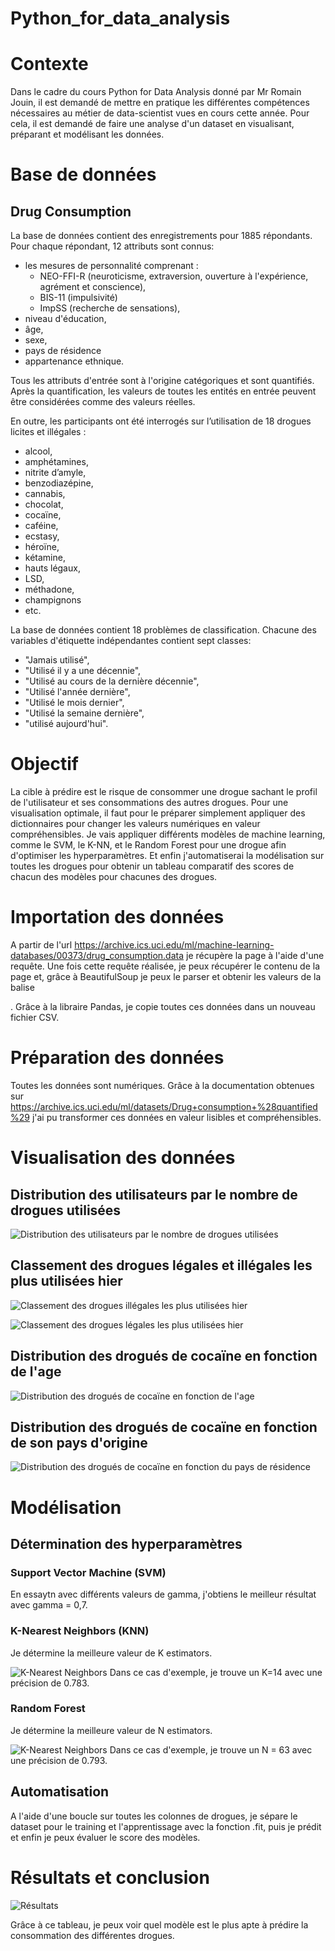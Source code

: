 # Python_for_data_analysis

# Contexte 

Dans le cadre du cours Python for Data Analysis donné par Mr Romain Jouin, il est demandé de mettre en pratique les différentes compétences nécessaires au métier de data-scientist vues en cours cette année. Pour cela, il est demandé de faire une analyse d'un dataset en visualisant, préparant et modélisant les données. 

# Base de données 
## Drug Consumption 

La base de données contient des enregistrements pour 1885 répondants. Pour chaque répondant, 12 attributs sont connus: 
* les mesures de personnalité comprenant : 
    * NEO-FFI-R (neuroticisme, extraversion, ouverture à l'expérience, agrément et conscience), 
    * BIS-11 (impulsivité) 
    * ImpSS (recherche de sensations), 
* niveau d'éducation, 
* âge, 
* sexe, 
* pays de résidence
* appartenance ethnique. 

Tous les attributs d'entrée sont à l'origine catégoriques et sont quantifiés. Après la quantification, les valeurs de toutes les entités en entrée peuvent être considérées comme des valeurs réelles. 

En outre, les participants ont été interrogés sur l’utilisation de 18 drogues licites et illégales : 
* alcool, 
* amphétamines, 
* nitrite d’amyle, 
* benzodiazépine, 
* cannabis, 
* chocolat, 
* cocaïne, 
* caféine, 
* ecstasy, 
* héroïne, 
* kétamine, 
* hauts légaux, 
* LSD, 
* méthadone, 
* champignons
* etc. 

La base de données contient 18 problèmes de classification. Chacune des variables d'étiquette indépendantes contient sept classes: 
* "Jamais utilisé", 
* "Utilisé il y a une décennie", 
* "Utilisé au cours de la dernière décennie", 
* "Utilisé l'année dernière", 
* "Utilisé le mois dernier", 
* "Utilisé la semaine dernière", 
* "utilisé aujourd'hui".

# Objectif
La cible à prédire est le risque de consommer une drogue sachant le profil de l'utilisateur et ses consommations des autres drogues. 
Pour une visualisation optimale, il faut pour le préparer simplement appliquer des dictionnaires pour changer les valeurs numériques en valeur compréhensibles.
Je vais appliquer différents modèles de machine learning, comme le SVM, le K-NN, et le Random Forest pour une drogue afin d'optimiser les hyperparamètres.
Et enfin j'automatiserai la modélisation sur
toutes les drogues pour obtenir un tableau comparatif des scores de chacun des modèles pour chacunes des drogues.


# Importation des données 
A partir de l'url https://archive.ics.uci.edu/ml/machine-learning-databases/00373/drug_consumption.data je récupère la page à l'aide d'une requête.
Une fois cette requête réalisée, je peux récupérer le contenu de la page et, grâce à BeautifulSoup je peux le parser et obtenir les valeurs de la balise <p>. Grâce à la libraire Pandas, je copie toutes ces données dans un nouveau fichier CSV. 

# Préparation des données
Toutes les données sont numériques. Grâce à la documentation obtenues sur https://archive.ics.uci.edu/ml/datasets/Drug+consumption+%28quantified%29 j'ai pu transformer ces données en valeur lisibles et compréhensibles. 


# Visualisation des données 
## Distribution des utilisateurs par le nombre de drogues utilisées
![Distribution des utilisateurs par le nombre de drogues utilisées](./img/distribution_drogues.PNG)

## Classement des drogues légales et illégales les plus utilisées hier
![Classement des drogues illégales les plus utilisées hier](/img/classement_drogues_illegales.PNG)

![Classement des drogues légales les plus utilisées hier](/img/classement_drogues_legales.PNG)


## Distribution des drogués de cocaïne en fonction de l'age
![Distribution des drogués de cocaïne en fonction de l'age](/img/distribution_cocaine_age.PNG)


## Distribution des drogués de cocaïne en fonction de son pays d'origine
![Distribution des drogués de cocaïne en fonction du pays de résidence](/img/distribution_cocaine_country.PNG)


# Modélisation

## Détermination des hyperparamètres 

### Support Vector Machine (SVM)
En essaytn avec différents valeurs de gamma, j'obtiens le meilleur résultat avec gamma = 0,7.


### K-Nearest Neighbors (KNN)
Je détermine la meilleure valeur de K estimators. 

![K-Nearest Neighbors](/img/knn.PNG)
Dans ce cas d'exemple, je trouve un K=14 avec une précision de 0.783. 


### Random Forest 
Je détermine la meilleure valeur de N estimators. 

![K-Nearest Neighbors](/img/random_forest.PNG)
Dans ce cas d'exemple, je trouve un N = 63 avec une précision de 0.793.


## Automatisation 

A l'aide d'une boucle sur toutes les colonnes de drogues, je sépare le dataset pour le training et l'apprentissage avec la fonction .fit, puis je prédit et enfin je peux évaluer le score des modèles. 

# Résultats et conclusion

![Résultats](/img/resulats.PNG)

Grâce à ce tableau, je peux voir quel modèle est le plus apte à prédire la consommation des différentes drogues. 


















